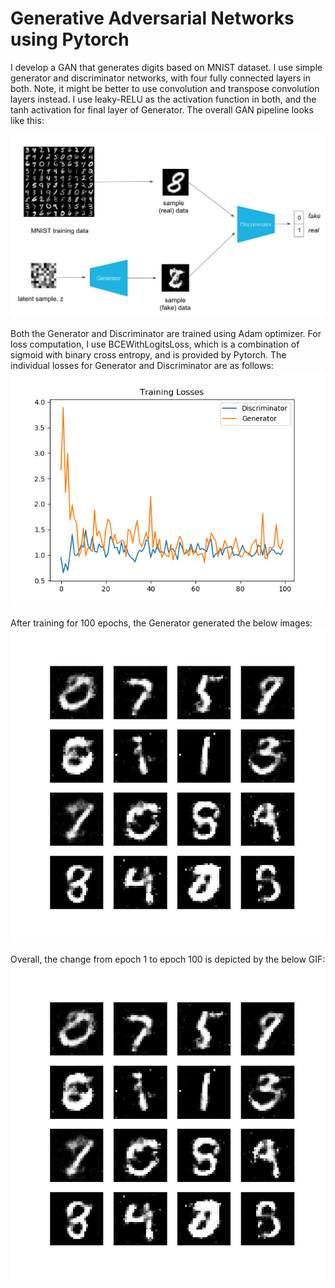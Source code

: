 # Generative Adversarial Networks using Pytorch
I develop a GAN that generates digits based on MNIST dataset. I use simple generator and discriminator networks, with four fully connected layers in both. Note, it might be better to use convolution and transpose convolution layers instead. I use leaky-RELU as the activation function in both, and the tanh activation for final layer of Generator. The overall GAN pipeline looks like this:

![GAN Pipeline](results/gan_pipeline.png)

Both the Generator and Discriminator are trained using Adam optimizer. For loss computation, I use BCEWithLogitsLoss, which is a combination of sigmoid with binary cross entropy, and is provided by Pytorch. The individual losses for Generator and Discriminator are as follows:
![Loss Comparison](results/loss.png)

After training for 100 epochs, the Generator generated the below images:
![Generated Image](results/image_at_epoch_0099.png)

Overall, the change from epoch 1 to epoch 100 is depicted by the below GIF:
![Evolution of Images](results/gan_pytorch.gif)

